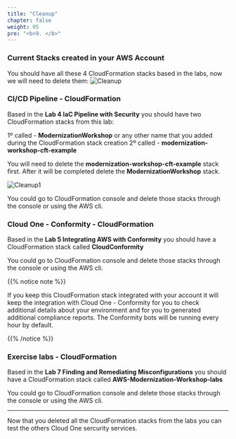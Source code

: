 ```yaml
---
title: "Cleanup"
chapter: false
weight: 95
pre: "<b>9. </b>"
---
```


### Current Stacks created in your AWS Account 

You should have all these 4 CloudFormation stacks based in the labs, now we will need to delete them:
![Cleanup](/images/cleanup.png) 

### CI/CD Pipeline - CloudFormation

Based in the <b>Lab 4 IaC Pipeline with Security</b> you should have two CloudFormation stacks from this lab:

1º called - <b>ModernizationWorkshop</b> or any other name that you added during the CloudFormation stack creation
2º called - <b>modernization-workshop-cft-example</b>

You will need to delete the <b>modernization-workshop-cft-example</b> stack first. After it will be completed delete the <b>ModernizationWorkshop</b> stack.

![Cleanup1](/images/cleanup1.png) 

You could go to CloudFormation console and delete those stacks through the console or using the AWS cli.


### Cloud One - Conformity - CloudFormation

Based in the <b>Lab 5 Integrating AWS with Conformity</b> you should have a CloudFormation stack called <b>CloudConformity</b>

You could go to CloudFormation console and delete those stacks through the console or using the AWS cli.

{{% notice note %}}
<p style='text-align: left;'>
If you keep this CloudFormation stack integrated with your account it will keep the integration with Cloud One - Conformity for you to check additional details about your environment and for you to generated additional compliance reports. The Conformity bots will be running every hour by default.
</p>
{{% /notice %}}


### Exercise labs - CloudFormation

Based in the <b>Lab 7 Finding and Remediating Misconfigurations</b> you should have a CloudFormation stack called <b>AWS-Modernization-Workshop-labs</b>

You could go to CloudFormation console and delete those stacks through the console or using the AWS cli.


------

Now that you deleted all the CloudFormation stacks from the labs you can test the others Cloud One sercurity services. 
